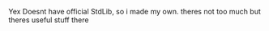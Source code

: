 Yex Doesnt have official StdLib, so i made my own. theres not too much but theres useful stuff there
